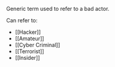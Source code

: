 Generic term used to refer to a bad actor. 

Can refer to:
- [[Hacker]]
- [[Amateur]]
- [[Cyber Criminal]]
- [[Terrorist]]
- [[Insider]]